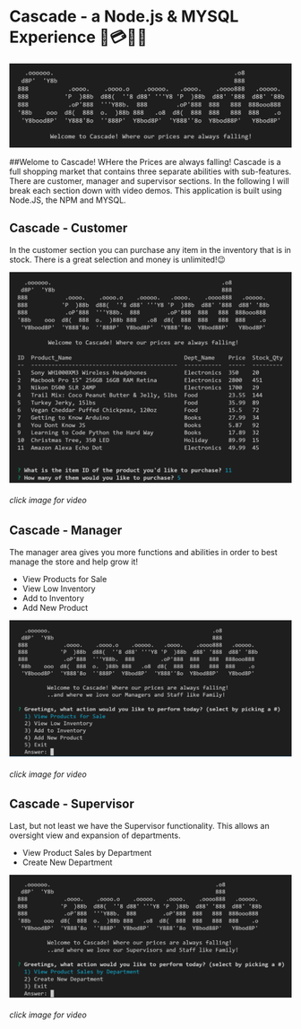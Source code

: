 # Cascade - a Node.js & MYSQL Experience :department_store::credit_card::dollar::handbag:
![Cascade_Store_Front](Images/cascade.PNG)

##Welome to Cascade! WHere the Prices are always falling!
Cascade is a full shopping market that contains three separate abilities with sub-features. There are customer, manager and supervisor sections. In the following I will break each section down with video demos. This application is built using Node.JS, the NPM and MYSQL. 


## Cascade - Customer
In the customer section you can purchase any item in the inventory that is in stock. There is a great selection and money is unlimited!:wink:

[![Cascade_Customer](Images/cascadeCustomer.PNG)](https://www.youtube.com/embed/u6SP9P0S__E)
###### click image for video


## Cascade - Manager
The manager area gives you more functions and abilities in order to best manage the store and help grow it!
- View Products for Sale
- View Low Inventory
- Add to Inventory
- Add New Product

[![Cascade_Manager](Images/cascadeManager.PNG)](https://www.youtube.com/embed/DEFMzgEcXD4)
###### click image for video


## Cascade - Supervisor
Last, but not least we have the Supervisor functionality. This allows an oversight view and expansion of departments.
- View Product Sales by Department
- Create New Department

[![Cascade_Supervisor](Images/cascadeSupervisor.PNG)](https://www.youtube.com/embed/7F2Ol5dGd30)
###### click image for video


